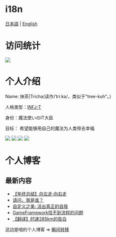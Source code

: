 # i18n

[日本語](/README_jp.md) | [English](/README_en.md)

<!-- <img  align="right" src="https://github-readme-stats.vercel.app/api?username=chmoe&show_icons=true&theme=merko"></br> -->

访问统计
==
[![](https://count.getloli.com/get/@rtmacha)](https://count.getloli.com)


个人介绍
==
Name: 抹茶|Tricha(读作/ˈtriːkə/，类似于"tree-kuh"。)
 
人格类型：[INFJ-T](https://www.16personalities.com/ch/infj-%E4%BA%BA%E6%A0%BC)

身份：魔法使いのIT大臣

目标： 希望能够用自己的魔法为人类带去幸福

[![](https://img.shields.io/badge/Unity%203D-Pro-%23000000?style=flat-square&logo=Unity&logoColor=ffffff)](https://unity.com/)
[![](https://img.shields.io/badge/IDE-Visual%20Studio%20Code-blue?style=flat-square&logo=visual-studio-code&logoColor=ffffff)](https://code.visualstudio.com/)
[![](https://img.shields.io/badge/IDE-Visual%20Studio-%235c2d91?style=flat-square&logo=Visual-studio&logoColor=ffffff)](https://visualstudio.microsoft.com/)
[![](https://img.shields.io/badge/Mac%20Mini-M1%202020-%23000000?style=flat-square&logo=Apple&logoColor=ffffff)](https://apple.com/)

个人博客
==

## 最新内容

<!-- BLOG-POST-LIST:START -->
- [【年终总结】向左走·向右走](https://blog.cha.moe/article/7b26ae1a.html)
- [请问，我是谁？](https://blog.cha.moe/article/9f083218.html)
- [自定义之美: 活出真正的自我](https://blog.cha.moe/article/209a30b9.html)
- [GameFramework找不到流程的问题](https://blog.cha.moe/article/c1229219.html)
- [【翻译】时速285km的告白](https://blog.cha.moe/article/e6a371c.html)
<!-- BLOG-POST-LIST:END -->

这边是咱的个人博客 => [瞬间转移](https://blog.cha.moe)


<!-- <img src="https://github-readme-stats.vercel.app/api/top-langs/?username=chmoe&hide=javascript,html&theme=solarized-light&layout=compact"> -->

